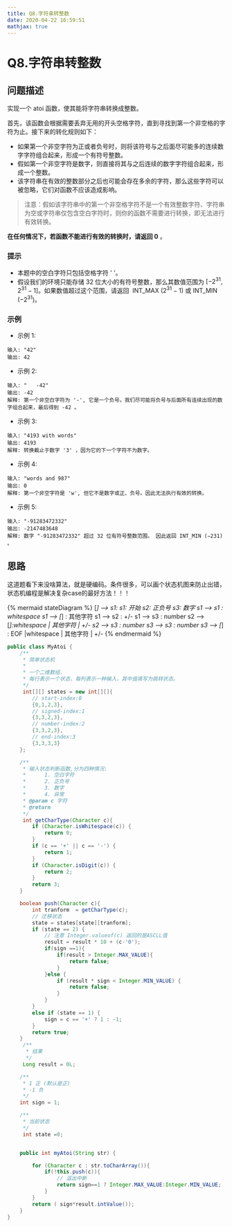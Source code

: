 ```yaml
---
title: Q8.字符串转整数
date: 2020-04-22 16:59:51
mathjax: true
---
```

# Q8.字符串转整数

## 问题描述

实现一个 atoi 函数，使其能将字符串转换成整数。

首先，该函数会根据需要丢弃无用的开头空格字符，直到寻找到第一个非空格的字符为止。接下来的转化规则如下：
    
* 如果第一个非空字符为正或者负号时，则将该符号与之后面尽可能多的连续数字字符组合起来，形成一个有符号整数。
* 假如第一个非空字符是数字，则直接将其与之后连续的数字字符组合起来，形成一个整数。
* 该字符串在有效的整数部分之后也可能会存在多余的字符，那么这些字符可以被忽略，它们对函数不应该造成影响。

> 注意：假如该字符串中的第一个非空格字符不是一个有效整数字符、字符串为空或字符串仅包含空白字符时，则你的函数不需要进行转换，即无法进行有效转换。

**在任何情况下，若函数不能进行有效的转换时，请返回 0** 。

### 提示

* 本题中的空白字符只包括空格字符 ' '。
* 假设我们的环境只能存储 32 位大小的有符号整数，那么其数值范围为 $[−2^{31},  2^{31} − 1]$。如果数值超过这个范围，请返回  INT_MAX ($2^{31} − 1$) 或 INT_MIN ($−2^{31}$)。

### 示例

* 示例 1:

```
输入: "42"
输出: 42
```

* 示例 2:

```
输入: "   -42"
输出: -42
解释: 第一个非空白字符为 '-', 它是一个负号。我们尽可能将负号与后面所有连续出现的数字组合起来，最后得到 -42 。
```

* 示例 3:

```
输入: "4193 with words"
输出: 4193
解释: 转换截止于数字 '3' ，因为它的下一个字符不为数字。
```

* 示例 4:

```
输入: "words and 987"
输出: 0
解释: 第一个非空字符是 'w', 但它不是数字或正、负号。因此无法执行有效的转换。
```

* 示例 5:

```
输入: "-91283472332"
输出: -2147483648
解释: 数字 "-91283472332" 超过 32 位有符号整数范围。 因此返回 INT_MIN (−231) 。
```

## 思路

这道题看下来没啥算法，就是硬编码。条件很多，可以画个状态机图来防止出错，状态机编程是解决复杂case的最好方法！！！

{% mermaid stateDiagram %}
    [*] --> s1: 
    s1: 开始
    s2: 正负号
    s3: 数字
    s1 --> s1 : whitespace
    s1 --> [*] : 其他字符
    s1 --> s2 : +/-
    s1 --> s3 : number
    s2 --> [*]:whitespace | 其他字符 | +/-
    s2 --> s3 : number
    s3 --> s3 : number
    s3 --> [*] : EOF |whitespace | 其他字符 | +/-
{% endmermaid %}

```java
public class MyAtoi {
    /**
     * 简单状态机
     *
     * 一个二维数组，
     * 每行表示一个状态，每列表示一种输入，其中值填写为跳转状态。
     */
     int[][] states = new int[][]{
        // start-index:0
        {0,1,2,3},
        // signed-index:1
        {3,3,2,3},
        // number-index:2
        {3,3,2,3},
        // end-index:3
        {3,3,3,3}
    };

    /**
     * 输入状态判断函数,分为四种情况:
     *      1. 空白字符
     *      2. 正负号
     *      3. 数字
     *      4. 异常
     * @param c 字符
     * @return
     */
     int getCharType(Character c){
        if (Character.isWhitespace(c)) {
            return 0;
        }
        if (c == '+' || c == '-') {
            return 1;
        }
        if (Character.isDigit(c)) {
            return 2;
        }
        return 3;
    }

    boolean push(Character c){
        int tranform  = getCharType(c);
        // 迁移状态
        state = states[state][tranform];
        if (state == 2) {
            // 注意 Integer.valueof(c) 返回的是ASCLL值
            result = result * 10 + (c-'0');
            if(sign ==1){
                if(result > Integer.MAX_VALUE){
                    return false;
                }
            }else {
                if (result * sign < Integer.MIN_VALUE) {
                    return false;
                }
            }
        }
        else if (state == 1) {
            sign = c == '+' ? 1 : -1;
        }
        return true;
    }
     /**
      * 结果
      */
     Long result = 0L;

    /**
     * 1 正 (默认是正)
     * -1 负
     */
    int sign = 1;

    /**
     * 当前状态
     */
     int state =0;


    public int myAtoi(String str) {

        for (Character c : str.toCharArray()){
            if(!this.push(c)){
                // 溢出中断
                return sign==1 ? Integer.MAX_VALUE:Integer.MIN_VALUE;
            }
        }
        return ( sign*result.intValue());
    }
}

```